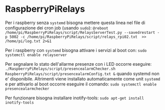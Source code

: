 # RaspberryPiRelays

Per i raspberry senza `systemd` bisogna mettere questa linea nel file di configurazione dei cron job (usando `sudo`):
`@reboot /home/pi/RaspberryPiRelays/script/RelaysServerTest.py --savedrestart -p 5002 -c /home/pi/RaspberryPiRelays/script/relays_rpi02.txt  >> /home/pi/log.txt 2>&1`

Per i raspberry con `systemd` bisogna attivare i servizi al boot con:
`sudo systemctl enable relayserver`

Per segnalare lo stato dell'allarme presenze con i LED occorre eseguire:
`./RaspberryPiRelays/script/presencealarmChecker.sh RaspberryPiRelays/script/presencealarmConfig.txt &`
quando systemd non e' disponibile. Altrimenti viene installato automaticamente come unit `systemd` e per attivarlo al boot occorre eseguire il comando:
`sudo systemctl enable presencealarmchecker`

Per funzionare bisogna installare inotify-tools:
`sudo apt-get install inotify-tools`
